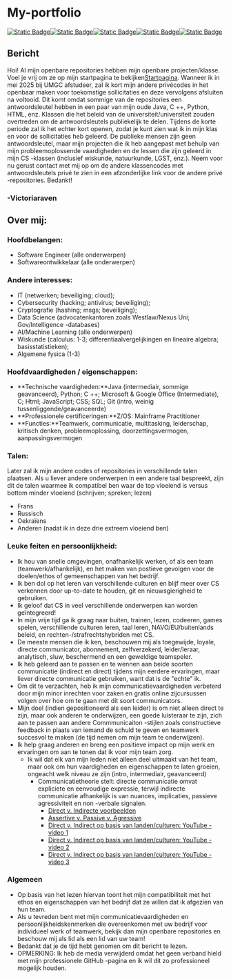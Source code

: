 # My-portfolio

[![Static Badge](https://img.shields.io/badge/Language-French-blue)](https://github.com/VictoriaRaven/My-Portfolio/blob/main/README.fr.md)[![Static Badge](https://img.shields.io/badge/Language-Spanish-orange)](https://github.com/VictoriaRaven/My-Portfolio/blob/main/README.es.md)[![Static Badge](https://img.shields.io/badge/Language-Russian-red)](https://github.com/VictoriaRaven/My-Portfolio/blob/main/README.ru.md)[![Static Badge](https://img.shields.io/badge/Language-Ukrainian-yellow)](https://github.com/VictoriaRaven/My-Portfolio/blob/main/README.uk.md)[![Static Badge](https://img.shields.io/badge/Language-Dutch-green)](https://github.com/VictoriaRaven/My-Portfolio/blob/main/README.nl.md)

## Bericht

Hoi! Al mijn openbare repositories hebben mijn openbare projecten/klasse. Voel je vrij om ze op mijn startpagina te bekijken[Startpagina](https://github.com/VictoriaRaven?tab=repositories). Wanneer ik in mei 2025 bij UMGC afstudeer, zal ik kort mijn andere privécodes in het openbaar maken voor toekomstige sollicitaties en deze vervolgens afsluiten na voltooid. Dit komt omdat sommige van de repositories een antwoordsleutel hebben in een paar van mijn oude Java, C ++, Python, HTML, enz. Klassen die het beleid van de universiteit/universiteit zouden overtreden om de antwoordsleutels publiekelijk te delen. Tijdens de korte periode zal ik het echter kort openen, zodat je kunt zien wat ik in mijn klas en voor de sollicitaties heb geleerd. De publieke mensen zijn geen antwoordsleutel, maar mijn projecten die ik heb aangepast met behulp van mijn probleemoplossende vaardigheden en de lessen die zijn geleerd in mijn CS -klassen (inclusief wiskunde, natuurkunde, LGST, enz.). Neem voor nu gerust contact met mij op om de andere klassencodes met antwoordsleutels privé te zien in een afzonderlijke link voor de andere privé -repositories. Bedankt!

### -Victoriaraven

## Over mij:

### Hoofdbelangen:

-   Software Engineer (alle onderwerpen)
-   Softwareontwikkelaar (alle onderwerpen)

### Andere interesses:

-   IT (netwerken; beveiliging; cloud);
-   Cybersecurity (hacking; antivirus; beveiliging);
-   Cryptografie (hashing; msgs; beveiliging);
-   Data Science (advocatenkantoren zoals Westlaw/Nexus Uni; Gov/Intelligence -databases)
-   AI/Machine Learning (alle onderwerpen)
-   Wiskunde (calculus: 1-3; differentiaalvergelijkingen en lineaire algebra; basisstatistieken);
-   Algemene fysica (1-3)

### Hoofdvaardigheden / eigenschappen:

-   **Technische vaardigheden:**Java (intermediair, sommige geavanceerd), Python; C ++; Microsoft & Google Office (Intermediate), C; Html; JavaScript;
    CSS; SQL; Git (intro, weinig tussenliggende/geavanceerde)
-   **Professionele certificeringen:**Z/OS: Mainframe Practitioner
-   **Functies:**Teamwerk, communicatie, multitasking, leiderschap, kritisch denken, probleemoplossing, doorzettingsvermogen, aanpassingsvermogen

### Talen:

Later zal ik mijn andere codes of repositories in verschillende talen plaatsen. Als u liever andere onderwerpen in een andere taal bespreekt, zijn dit de talen waarmee ik compatibel ben waar de top vloeiend is versus bottom minder vloeiend (schrijven; spreken; lezen)

-   Frans
-   Russisch
-   Oekraïens
-   Anderen (nadat ik in deze drie extreem vloeiend ben)

### Leuke feiten en persoonlijkheid:

-   Ik hou van snelle omgevingen, onafhankelijk werken, of als een team (teamwerk/afhankelijk), en het maken van postieve gevolgen voor de doelen/ethos of gemeenschappen van het bedrijf.
-   Ik ben dol op het leren van verschillende culturen en blijf meer over CS verkennen door up-to-date te houden, git en nieuwsgierigheid te gebruiken.
-   Ik geloof dat CS in veel verschillende onderwerpen kan worden geïntegreerd!
-   In mijn vrije tijd ga ik graag naar buiten, trainen, lezen, codeeren, games spelen, verschillende culturen leren, taal leren, NAVO/EU/buitenlands beleid, en rechten-/strafrechtshybriden met CS.
-   De meeste mensen die ik ken, beschouwen mij als toegewijde, loyale, directe communicator, abonnement, zelfverzekerd, leider/leraar, analytisch, sluw, beschermend en een geweldige teamspeler.
-   Ik heb geleerd aan te passen en te wennen aan beide soorten communicatie (indirect en direct) tijdens mijn eerdere ervaringen, maar liever directe communicatie gebruiken, want dat is de "echte" ik.
-   Om dit te verzachten, heb ik mijn communicatievaardigheden verbeterd door mijn minor inrechten voor zaken en gratis online zijcursussen volgen over hoe om te gaan met dit soort communicators.
-   Mijn doel (indien gepositioneerd als een leider) is om niet alleen direct te zijn, maar ook anderen te onderwijzen, een goede luisteraar te zijn, zich aan te passen aan andere Commmunicaiton -stijlen zoals constructieve feedback in plaats van iemand de schuld te geven en teamwerk succesvol te maken (de tijd nemen om mijn team te onderwijzen).
-   Ik help graag anderen en breng een positieve impact op mijn werk en ervaringen om aan te tonen dat ik voor mijn team zorg.
    -   Ik wil dat elk van mijn leden niet alleen deel uitmaakt van het team, maar ook om hun vaardigheden en eigenschappen te laten groeien, ongeacht welk niveau ze zijn (intro, intermediair, geavanceerd)
        -   Communicatietheorie stelt: directe communicatie omvat expliciete en eenvoudige expressie, terwijl indirecte communicatie afhankelijk is van nuances, implicaties, passieve agressiviteit en non -verbale signalen.
            -   [Direct v. Indirecte voorbeelden](https://www.indeed.com/career-advice/career-development/direct-communication)
            -   [Assertive v. Passive v. Agressive](https://youtu.be/KmrokQdsjTA?feature=shared)
            -   [Direct v. Indirect op basis van landen/culturen: YouTube -video 1](https://youtu.be/0W9iLrfyq20?si=9dHIS2LGlFsGASew)
            -   [Direct v. Indirect op basis van landen/culturen: YouTube -video 2](https://youtu.be/ZjwiX6KNAHE?feature=shared&t=229)
            -   [Direct v. Indirect op basis van landen/culturen: YouTube -video 3](https://youtu.be/qKViQSnW-UA?si=fBhuKTvSY6Wy9VXX)

### Algemeen

-   Op basis van het lezen hiervan toont het mijn compatibiliteit met het ethos en eigenschappen van het bedrijf dat ze willen dat ik afgezien van hun team.
-   Als u tevreden bent met mijn communicatievaardigheden en persoonlijkheidskenmerken die overeenkomen met uw bedrijf voor individueel werk of teamwerk, bekijk dan mijn openbare repositories en beschouw mij als lid als een lid van uw team!
-   Bedankt dat je de tijd hebt genomen om dit bericht te lezen.
-   OPMERKING: Ik heb de media verwijderd omdat het geen verband hield met mijn professionele GitHub -pagina en ik wil dit zo professioneel mogelijk houden.
